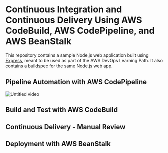 # Continuous Integration and Continuous Delivery Using AWS CodeBuild, AWS CodePipeline, and AWS BeanStalk

This repository contains a sample Node.js web application built using [Express](https://expressjs.com/), meant to be used as part of the AWS DevOps Learning Path. It also contains a buildspec for the same Node.js web app.

## Pipeline Automation with AWS CodePipeline
![Untitled video](https://github.com/Adeyomola/aws-elastic-beanstalk-express-js-sample/assets/44479277/ca0af050-cfe2-48df-8d56-d7b84aa4cc5a)

## Build and Test with AWS CodeBuild

## Continuous Delivery - Manual Review

## Deployment with AWS BeanStalk
